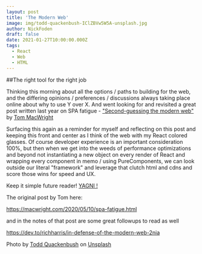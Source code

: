 ```yaml
---
layout: post
title: 'The Modern Web'
image: img/todd-quackenbush-IClZBVw5W5A-unsplash.jpg
author: NickFoden
draft: false
date: 2021-01-27T10:00:00.000Z
tags:
  - React
  - Web
  - HTML
---
```


##The right tool for the right job

Thinking this morning about all the options / paths to building for the web, and the differing opinions / preferences / discussions always taking place online about why to use Y over X. And went looking for and revisited a great post written last year on SPA fatigue - <a href="https://macwright.com/2020/05/10/spa-fatigue.html" target="\_blank" rel="noopener noreferrer" title="Spa Fatigue">"Second-guessing the modern web"</a> by
<a href="https://macwright.com/" target="\_blank" rel="noopener noreferrer" title="Tom MacWright"> Tom MacWright </a>

Surfacing this again as a reminder for myself and reflecting on this post and keeping this front and center as I think of the web with my React colored glasses. Of course developer experience is an important consideration 100%, but then when we get into the weeds of performance optimizations and beyond not instantiating a new object on every render of React and wrapping every component in memo / using PureComponents, we can look outside our literal "framework" and leverage that clutch html and cdns and score those wins for speed and UX.

Keep it simple future reader! <a href="https://en.wikipedia.org/wiki/You_aren%27t_gonna_need_it!" target="\_blank" rel="noopener noreferrer" title="You aren't gonna need it"> YAGNI !</a>

The original post by Tom here:

https://macwright.com/2020/05/10/spa-fatigue.html

and in the notes of that post are some great followups to read as well

https://dev.to/richharris/in-defense-of-the-modern-web-2nia

<span>Photo by <a href="https://unsplash.com/@toddquackenbush?utm_source=unsplash&amp;utm_medium=referral&amp;utm_content=creditCopyText">Todd Quackenbush</a> on <a href="https://unsplash.com/s/photos/tools?utm_source=unsplash&amp;utm_medium=referral&amp;utm_content=creditCopyText">Unsplash</a></span>

